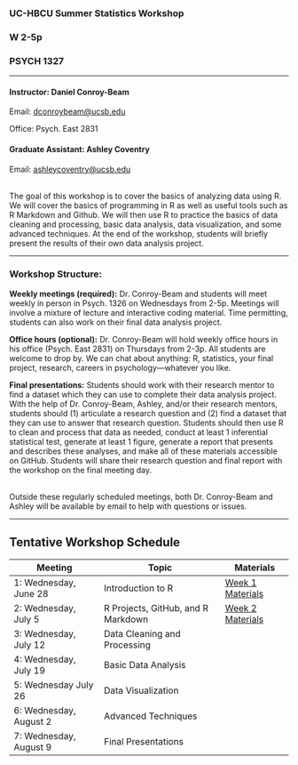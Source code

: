 
### UC-HBCU Summer Statistics Workshop

### W 2-5p

### PSYCH 1327

------------------------------------------------------------------------

#### Instructor: Daniel Conroy-Beam

Email: <dconroybeam@ucsb.edu>

Office: Psych. East 2831

#### Graduate Assistant: Ashley Coventry

Email: <ashleycoventry@ucsb.edu>

<br> The goal of this workshop is to cover the basics of analyzing data
using R. We will cover the basics of programming in R as well as useful
tools such as R Markdown and Github. We will then use R to practice the
basics of data cleaning and processing, basic data analysis, data
visualization, and some advanced techniques. At the end of the workshop,
students will briefly present the results of their own data analysis
project.

------------------------------------------------------------------------

### Workshop Structure:

**Weekly meetings (required):** Dr. Conroy-Beam and students will meet
weekly in person in Psych. 1326 on Wednesdays from 2-5p. Meetings will
involve a mixture of lecture and interactive coding material. Time
permitting, students can also work on their final data analysis project.

**Office hours (optional):** Dr. Conroy-Beam will hold weekly office
hours in his office (Psych. East 2831) on Thursdays from 2-3p. All
students are welcome to drop by. We can chat about anything: R,
statistics, your final project, research, careers in psychology—whatever
you like.

**Final presentations:** Students should work with their research mentor
to find a dataset which they can use to complete their data analysis
project. With the help of Dr. Conroy-Beam, Ashley, and/or their research
mentors, students should (1) articulate a research question and (2) find
a dataset that they can use to answer that research question. Students
should then use R to clean and process that data as needed, conduct at
least 1 inferential statistical test, generate at least 1 figure,
generate a report that presents and describes these analyses, and make
all of these materials accessible on GitHub. Students will share their
research question and final report with the workshop on the final
meeting day.

<br> Outside these regularly scheduled meetings, both Dr. Conroy-Beam
and Ashley will be available by email to help with questions or issues.

------------------------------------------------------------------------

## Tentative Workshop Schedule

| Meeting                | Topic                              | Materials                                                                             |
|------------------------|------------------------------------|---------------------------------------------------------------------------------------|
| 1: Wednesday, June 28  | Introduction to R                  | [Week 1 Materials](https://github.com/dconroybeam/SummerStats2023/tree/main/Week%201) |
| 2: Wednesday, July 5   | R Projects, GitHub, and R Markdown | [Week 2 Materials](https://github.com/dconroybeam/SummerStats2023/tree/main/Week%202) |
| 3: Wednesday, July 12  | Data Cleaning and Processing       |                                                                                       |
| 4: Wednesday, July 19  | Basic Data Analysis                |                                                                                       |
| 5: Wednesday July 26   | Data Visualization                 |                                                                                       |
| 6: Wednesday, August 2 | Advanced Techniques                |                                                                                       |
| 7: Wednesday, August 9 | Final Presentations                |                                                                                       |
